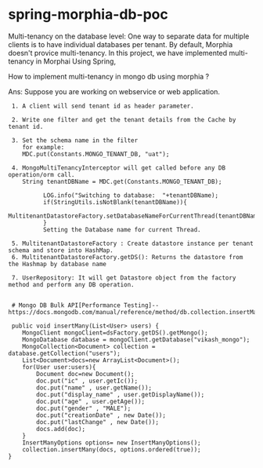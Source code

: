# spring-morphia-db-poc
Multi-tenancy on the database level: One way to separate data for multiple clients is to have individual databases per tenant.
By default, Morphia doesn't provice multi-tenancy.
In this project, we have implemented multi-tenancy in Morphai Using Spring,

How to implement multi-tenancy in mongo db using morphia ? 

Ans: Suppose you are working on webservice or web application.

     1. A client will send tenant id as header parameter.
     
     2. Write one filter and get the tenant details from the Cache by tenant id.
     
     3. Set the schema name in the filter 
        for example:    
        MDC.put(Constants.MONGO_TENANT_DB, "uat");
        
     4. MongoMultiTenancyInterceptor will get called before any DB operation/orm call.
        String tenantDBName = MDC.get(Constants.MONGO_TENANT_DB);
        
			  LOG.info("Switching to database:  "+tenantDBName);
			  if(StringUtils.isNotBlank(tenantDBName)){
				      MultitenantDatastoreFactory.setDatabaseNameForCurrentThread(tenantDBName);
			  }
			  Setting the Database name for current Thread.
      
     5. MultitenantDatastoreFactory : Create datastore instance per tenant schema and store into HashMap.   
     6. MultitenantDatastoreFactory.getDS(): Returns the datastore from the Hashmap by database name
     
     7. UserRepository: It will get Datastore object from the factory method and perform any DB operation.
     
     
     # Mongo DB Bulk API[Performance Testing]-- https://docs.mongodb.com/manual/reference/method/db.collection.insertMany/
     
     public void insertMany(List<User> users) {
		MongoClient mongoClient=dsFactory.getDS().getMongo();
		MongoDatabase database = mongoClient.getDatabase("vikash_mongo");
        MongoCollection<Document> collection = database.getCollection("users");
        List<Document>docs=new ArrayList<Document>();
        for(User user:users){
        	Document doc=new Document();
        	doc.put("ic" , user.getIc());
        	doc.put("name" , user.getName());
        	doc.put("display_name" , user.getDisplayName());
        	doc.put("age" , user.getAge());
        	doc.put("gender" , "MALE");
        	doc.put("creationDate" , new Date());
        	doc.put("lastChange" , new Date());
        	docs.add(doc);
        }
        InsertManyOptions options= new InsertManyOptions();
        collection.insertMany(docs, options.ordered(true));
	}
 
